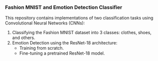 ### Fashion MNIST and Emotion Detection Classifier

This repository contains implementations of two classification tasks using Convolutional Neural Networks (CNNs):
1. Classifying the Fashion MNIST dataset into 3 classes: clothes, shoes, and others.
2. Emotion Detection using the ResNet-18 architecture:
   - Training from scratch.
   - Fine-tuning a pretrained ResNet-18 model.

